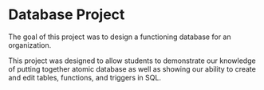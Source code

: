 # Database Project

The goal of this project was to design a functioning database for an organization. 

This project was designed to allow students to demonstrate our knowledge of putting together atomic database as well as showing our ability to create and edit tables, functions, and triggers in SQL.
